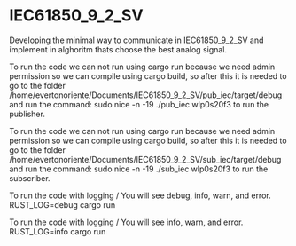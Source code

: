 # IEC61850_9_2_SV
Developing the minimal way to communicate in IEC61850_9_2_SV and implement in alghoritm thats choose the best analog signal.

To run the code we can not run using cargo run because we need admin permission so we can compile using cargo build, so after this it is needed to go to the folder /home/evertonoriente/Documents/IEC61850_9_2_SV/pub_iec/target/debug and run the command: sudo nice -n -19 ./pub_iec wlp0s20f3 to run the publisher.


To run the code we can not run using cargo run because we need admin permission so we can compile using cargo build, so after this it is needed to go to the folder /home/evertonoriente/Documents/IEC61850_9_2_SV/sub_iec/target/debug and run the command: sudo nice -n -19 ./sub_iec wlp0s20f3 to run the subscriber.

To run the code with logging / You will see debug, info, warn, and error.
RUST_LOG=debug cargo run

To run the code with logging / You will see info, warn, and error.
RUST_LOG=info cargo run

